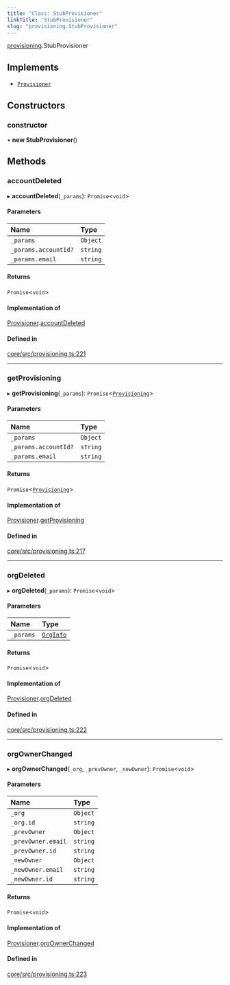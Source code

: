 ```yaml
---
title: "Class: StubProvisioner"
linkTitle: "StubProvisioner"
slug: "provisioning.StubProvisioner"
---
```


[provisioning](../../modules/provisioning).StubProvisioner

## Implements

-   [`Provisioner`](../../interfaces/provisioning.Provisioner)

## Constructors

### constructor

• **new StubProvisioner**()

## Methods

### accountDeleted

▸ **accountDeleted**(`_params`): `Promise`<`void`\>

#### Parameters

| Name                 | Type     |
| :------------------- | :------- |
| `_params`            | `Object` |
| `_params.accountId?` | `string` |
| `_params.email`      | `string` |

#### Returns

`Promise`<`void`\>

#### Implementation of

[Provisioner](../../interfaces/provisioning.Provisioner).[accountDeleted](../interfaces/provisioning.Provisioner#accountdeleted)

#### Defined in

[core/src/provisioning.ts:221](https://github.com/padloc/padloc/blob/b00eb4fd/packages/core/src/provisioning.ts#L221)

---

### getProvisioning

▸ **getProvisioning**(`_params`):
`Promise`<[`Provisioning`](../provisioning.Provisioning)\>

#### Parameters

| Name                 | Type     |
| :------------------- | :------- |
| `_params`            | `Object` |
| `_params.accountId?` | `string` |
| `_params.email`      | `string` |

#### Returns

`Promise`<[`Provisioning`](../provisioning.Provisioning)\>

#### Implementation of

[Provisioner](../../interfaces/provisioning.Provisioner).[getProvisioning](../interfaces/provisioning.Provisioner#getprovisioning)

#### Defined in

[core/src/provisioning.ts:217](https://github.com/padloc/padloc/blob/b00eb4fd/packages/core/src/provisioning.ts#L217)

---

### orgDeleted

▸ **orgDeleted**(`_params`): `Promise`<`void`\>

#### Parameters

| Name      | Type                                      |
| :-------- | :---------------------------------------- |
| `_params` | [`OrgInfo`](../../interfaces/org.OrgInfo) |

#### Returns

`Promise`<`void`\>

#### Implementation of

[Provisioner](../../interfaces/provisioning.Provisioner).[orgDeleted](../interfaces/provisioning.Provisioner#orgdeleted)

#### Defined in

[core/src/provisioning.ts:222](https://github.com/padloc/padloc/blob/b00eb4fd/packages/core/src/provisioning.ts#L222)

---

### orgOwnerChanged

▸ **orgOwnerChanged**(`_org`, `_prevOwner`, `_newOwner`): `Promise`<`void`\>

#### Parameters

| Name               | Type     |
| :----------------- | :------- |
| `_org`             | `Object` |
| `_org.id`          | `string` |
| `_prevOwner`       | `Object` |
| `_prevOwner.email` | `string` |
| `_prevOwner.id`    | `string` |
| `_newOwner`        | `Object` |
| `_newOwner.email`  | `string` |
| `_newOwner.id`     | `string` |

#### Returns

`Promise`<`void`\>

#### Implementation of

[Provisioner](../../interfaces/provisioning.Provisioner).[orgOwnerChanged](../interfaces/provisioning.Provisioner#orgownerchanged)

#### Defined in

[core/src/provisioning.ts:223](https://github.com/padloc/padloc/blob/b00eb4fd/packages/core/src/provisioning.ts#L223)
